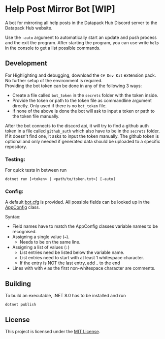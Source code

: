 # Help Post Mirror Bot [WIP]

A bot for mirroring all help posts in the Datapack Hub Discord server to the Datapack Hub website.

Use the `-auto` argument to automatically start an update and push process and the exit the program. 
After starting the program, you can use write `help` in the console to get a list possible commands.

## Development
For Highlighting and debugging, download the `C# Dev Kit` extension pack.
No further setup of the environment is required.
<br>
Providing the bot token can be done in any of the following 3 ways:
- Create a file called `bot_token` in the `secrets` folder with the token inside.
- Provide the token or path to the token file as commandline argument directly. Only used if there is no `bot_token` file.
- If none of the above is done the bot will ask to input a token or path to the token file manually.

After the bot connects to the discord api, it will try to find a github auth token in a file called `github_auth` which also have to be in the `secrets` folder. If it doesn't find one, it asks to input the token manually.
The github token is optional and only needed if generated data should be uploaded to a specific repository.

### Testing:<br>
For quick tests in between run
```
dotnet run [<token> | <path/to/token.txt>] [-auto]
```

### Config:

A default [bot.cfg](/bot.cfg) is provided. All possible fields can be looked up in the [AppConfig](/src/AppConfig.cs) class.

Syntax:
- Field names have to match the AppConfig classes variable names to be recognised.
- Assigning a single value (`=`).
    - Needs to be on the same line.
- Assigning a list of values (`:`)
    - List entries need be listed below the variable name.
    - List entries need to start with at least 1 whitespace character.
    - If the entry is NOT the last entry, add `,` to the end
- Lines with with `#` as the first non-whitespace character are comments.

## Building
To build an executable, .NET 8.0 has to be installed and run
```
dotnet publish
```

## License
This project is licensed under the [MIT License](/LICENSE).